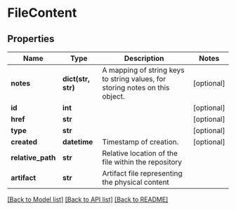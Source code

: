 # FileContent

## Properties
Name | Type | Description | Notes
------------ | ------------- | ------------- | -------------
**notes** | **dict(str, str)** | A mapping of string keys to string values, for storing notes on this object. | [optional] 
**id** | **int** |  | [optional] 
**href** | **str** |  | [optional] 
**type** | **str** |  | [optional] 
**created** | **datetime** | Timestamp of creation. | [optional] 
**relative_path** | **str** | Relative location of the file within the repository | 
**artifact** | **str** | Artifact file representing the physical content | 

[[Back to Model list]](../README.md#documentation-for-models) [[Back to API list]](../README.md#documentation-for-api-endpoints) [[Back to README]](../README.md)


